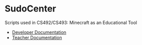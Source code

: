 # SudoCenter
Scripts used in CS492/CS493: Minecraft as an Educational Tool
* [Developer Documentation](./documentation/developer.md)
* [Teacher Documentation](./documentation/teacher.md)
